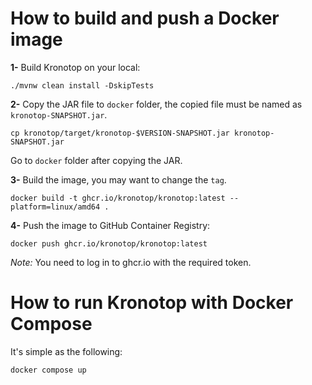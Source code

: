 # How to build and push a Docker image

**1-** Build Kronotop on your local:

```
./mvnw clean install -DskipTests
```

**2-** Copy the JAR file to `docker` folder, the copied file must be named as `kronotop-SNAPSHOT.jar`.

```
cp kronotop/target/kronotop-$VERSION-SNAPSHOT.jar kronotop-SNAPSHOT.jar
```

Go to `docker` folder after copying the JAR.

**3-** Build the image, you may want to change the `tag`.

```
docker build -t ghcr.io/kronotop/kronotop:latest --platform=linux/amd64 .
```

**4-** Push the image to GitHub Container Registry:

```
docker push ghcr.io/kronotop/kronotop:latest
```

*Note:* You need to log in to ghcr.io with the required token.

# How to run Kronotop with Docker Compose

It's simple as the following:

```
docker compose up
```